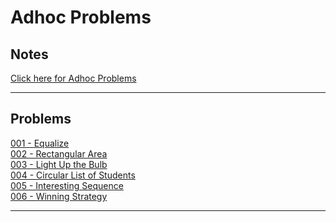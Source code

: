 # Adhoc Problems

## Notes

[Click here for Adhoc Problems](./assets/Adhoc-Problems.pdf)<br>

---

## Problems

[001 - Equalize](./code/001-Equalize.cpp)<br>
[002 - Rectangular Area](./code/002-Rectangular-Area.cpp)<br>
[003 - Light Up the Bulb](./code/003-Light-Up-The-Bulb.cpp)<br>
[004 - Circular List of Students](./code/004-Circular-List-Of-Students.cpp)<br>
[005 - Interesting Sequence](./code/005-Interesting-Sequence.cpp)<br>
[006 - Winning Strategy](./code/006-Winning-Strategy.cpp)<br>

---